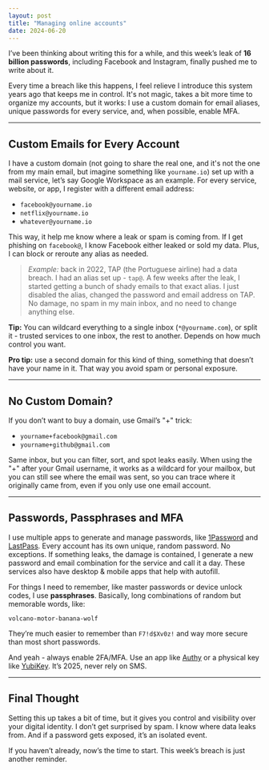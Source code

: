```yaml
---
layout: post
title: "Managing online accounts"
date: 2024-06-20
---
```

I’ve been thinking about writing this for a while, and this week’s leak of **16 billion passwords**, including Facebook and Instagram, finally pushed me to write about it.

Every time a breach like this happens, I feel relieve I introduce this system years ago that keeps me in control. It's not magic, takes a bit more time to organize my accounts, but it works: I use a custom domain for email aliases, unique passwords for every service, and, when possible, enable MFA.

---

## Custom Emails for Every Account

I have a custom domain (not going to share the real one, and it's not the one from my main email, but imagine something like `yourname.io`) set up with a mail service, let’s say Google Workspace as an example. For every service, website, or app, I register with a different email address:

- `facebook@yourname.io`  
- `netflix@yourname.io`  
- `whatever@yourname.io`

This way, it help me know where a leak or spam is coming from. If I get phishing on `facebook@`, I know Facebook either leaked or sold my data. Plus, I can block or reroute any alias as needed.

> *Example:* back in 2022, TAP (the Portuguese airline) had a data breach. I had an alias set up - `tap@`. A few weeks after the leak, I started getting a bunch of shady emails to that exact alias. I just disabled the alias, changed the password and email address on TAP. No damage, no spam in my main inbox, and no need to change anything else.

**Tip:** You can wildcard everything to a single inbox (`*@yourname.com`), or split it - trusted services to one inbox, the rest to another. Depends on how much control you want.

**Pro tip:** use a second domain for this kind of thing, something that doesn’t have your name in it. That way you avoid spam or personal exposure.

---

## No Custom Domain?

If you don’t want to buy a domain, use Gmail’s "+" trick:

- `yourname+facebook@gmail.com`  
- `yourname+github@gmail.com`

Same inbox, but you can filter, sort, and spot leaks easily. When using the "+" after your Gmail username, it works as a wildcard for your mailbox, but you can still see where the email was sent, so you can trace where it originally came from, even if you only use one email account.

---

## Passwords, Passphrases and MFA

I use multiple apps to generate and manage passwords, like [1Password](https://1password.com) and [LastPass](https://lastpass.com). Every account has its own unique, random password. No exceptions. If something leaks, the damage is contained, I generate a new password and email combination for the service and call it a day. These services also have desktop & mobile apps that help with autofill.

For things I need to remember, like master passwords or device unlock codes, I use **passphrases**. Basically, long combinations of random but memorable words, like:

`volcano-motor-banana-wolf`

They’re much easier to remember than `F7!d$Xv0z!` and way more secure than most short passwords.

And yeah - always enable 2FA/MFA. Use an app like [Authy](https://authy.com) or a physical key like [YubiKey](https://www.yubico.com/). It’s 2025, never rely on SMS.

---

## Final Thought

Setting this up takes a bit of time, but it gives you control and visibility over your digital identity. I don’t get surprised by spam. I know where data leaks from. And if a password gets exposed, it’s an isolated event.

If you haven’t already, now’s the time to start. This week’s breach is just another reminder.

